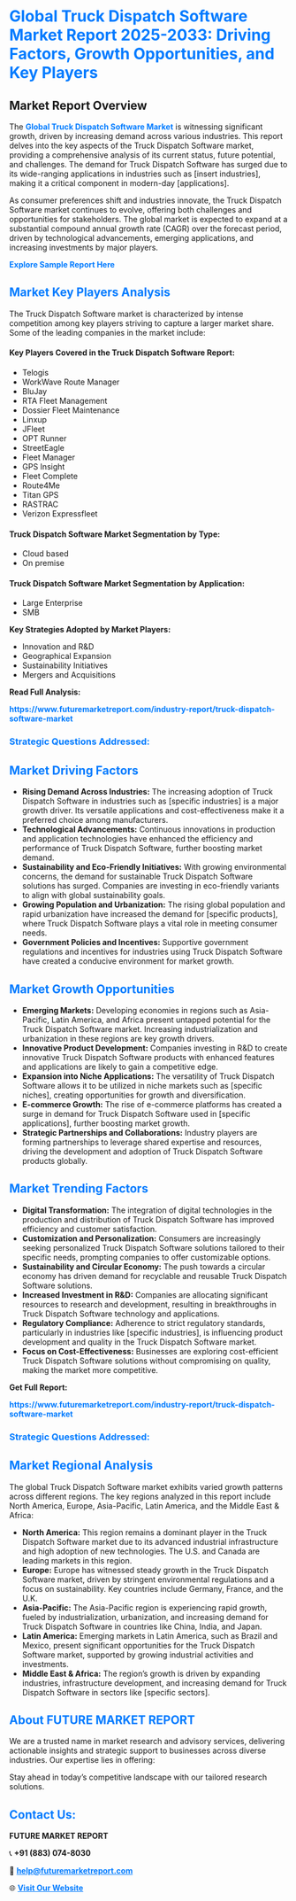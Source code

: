<h1 style="color: #007BFF;">Global Truck Dispatch Software Market Report 2025-2033: Driving Factors, Growth Opportunities, and Key Players</h1>

<section id="overview">
<h2>Market Report Overview</h2>
<p>The <a href="https://www.futuremarketreport.com/industry-report/truck-dispatch-software-market" style="color: #007BFF; text-decoration: none;"><strong>Global Truck Dispatch Software Market</strong></a> is witnessing significant growth, driven by increasing demand across various industries. This report delves into the key aspects of the Truck Dispatch Software market, providing a comprehensive analysis of its current status, future potential, and challenges. The demand for Truck Dispatch Software has surged due to its wide-ranging applications in industries such as [insert industries], making it a critical component in modern-day [applications].</p>
<p>As consumer preferences shift and industries innovate, the Truck Dispatch Software market continues to evolve, offering both challenges and opportunities for stakeholders. The global market is expected to expand at a substantial compound annual growth rate (CAGR) over the forecast period, driven by technological advancements, emerging applications, and increasing investments by major players.</p>
</section>

<section id="overview">
<p><a href="https://www.futuremarketreport.com/request-sample/reportId=56342" style="color: #007BFF; text-decoration: none;"><strong>Explore Sample Report Here</strong></a></p>
</section>

<section id="key-players">
<h2 style="color: #007BFF;">Market Key Players Analysis</h2>
<p>The Truck Dispatch Software market is characterized by intense competition among key players striving to capture a larger market share. Some of the leading companies in the market include:</p>
<h4>Key Players Covered in the Truck Dispatch Software Report:</h4>
<ul><li>Telogis</li><li>WorkWave Route Manager</li><li>BluJay</li><li>RTA Fleet Management</li><li>Dossier Fleet Maintenance</li><li>Linxup</li><li>JFleet</li><li>OPT Runner</li><li>StreetEagle</li><li>Fleet Manager</li><li>GPS Insight</li><li>Fleet Complete</li><li>Route4Me</li><li>Titan GPS</li><li>RASTRAC</li><li>Verizon Expressfleet</li></ul>
<h4>Truck Dispatch Software Market Segmentation by Type:</h4>
<ul><li>Cloud based</li><li>On premise</li></ul>

<h4>Truck Dispatch Software Market Segmentation by Application:</h4>
<ul><li>Large Enterprise</li><li>SMB</li></ul>
<p><strong>Key Strategies Adopted by Market Players:</strong></p>
<ul>
<li>Innovation and R&D</li>
<li>Geographical Expansion</li>
<li>Sustainability Initiatives</li>
<li>Mergers and Acquisitions</li>
</ul>
</section>

<section>
<p><strong>Read Full Analysis: </strong></p><a href="https://www.futuremarketreport.com/industry-report/truck-dispatch-software-market" style="color: #007BFF; text-decoration: none;"><strong>https://www.futuremarketreport.com/industry-report/truck-dispatch-software-market</strong></a>
<h3 style="color: #007BFF;">Strategic Questions Addressed:</h3>
</section>

<section id="driving-factors">
<h2 style="color: #007BFF;">Market Driving Factors</h2>
<ul>
<li><strong>Rising Demand Across Industries:</strong> The increasing adoption of Truck Dispatch Software in industries such as [specific industries] is a major growth driver. Its versatile applications and cost-effectiveness make it a preferred choice among manufacturers.</li>
<li><strong>Technological Advancements:</strong> Continuous innovations in production and application technologies have enhanced the efficiency and performance of Truck Dispatch Software, further boosting market demand.</li>
<li><strong>Sustainability and Eco-Friendly Initiatives:</strong> With growing environmental concerns, the demand for sustainable Truck Dispatch Software solutions has surged. Companies are investing in eco-friendly variants to align with global sustainability goals.</li>
<li><strong>Growing Population and Urbanization:</strong> The rising global population and rapid urbanization have increased the demand for [specific products], where Truck Dispatch Software plays a vital role in meeting consumer needs.</li>
<li><strong>Government Policies and Incentives:</strong> Supportive government regulations and incentives for industries using Truck Dispatch Software have created a conducive environment for market growth.</li>
</ul>
</section>

<section id="growth-opportunities">
<h2 style="color: #007BFF;">Market Growth Opportunities</h2>
<ul>
<li><strong>Emerging Markets:</strong> Developing economies in regions such as Asia-Pacific, Latin America, and Africa present untapped potential for the Truck Dispatch Software market. Increasing industrialization and urbanization in these regions are key growth drivers.</li>
<li><strong>Innovative Product Development:</strong> Companies investing in R&D to create innovative Truck Dispatch Software products with enhanced features and applications are likely to gain a competitive edge.</li>
<li><strong>Expansion into Niche Applications:</strong> The versatility of Truck Dispatch Software allows it to be utilized in niche markets such as [specific niches], creating opportunities for growth and diversification.</li>
<li><strong>E-commerce Growth:</strong> The rise of e-commerce platforms has created a surge in demand for Truck Dispatch Software used in [specific applications], further boosting market growth.</li>
<li><strong>Strategic Partnerships and Collaborations:</strong> Industry players are forming partnerships to leverage shared expertise and resources, driving the development and adoption of Truck Dispatch Software products globally.</li>
</ul>
</section>

<section id="trending-factors">
<h2 style="color: #007BFF;">Market Trending Factors</h2>
<ul>
<li><strong>Digital Transformation:</strong> The integration of digital technologies in the production and distribution of Truck Dispatch Software has improved efficiency and customer satisfaction.</li>
<li><strong>Customization and Personalization:</strong> Consumers are increasingly seeking personalized Truck Dispatch Software solutions tailored to their specific needs, prompting companies to offer customizable options.</li>
<li><strong>Sustainability and Circular Economy:</strong> The push towards a circular economy has driven demand for recyclable and reusable Truck Dispatch Software solutions.</li>
<li><strong>Increased Investment in R&D:</strong> Companies are allocating significant resources to research and development, resulting in breakthroughs in Truck Dispatch Software technology and applications.</li>
<li><strong>Regulatory Compliance:</strong> Adherence to strict regulatory standards, particularly in industries like [specific industries], is influencing product development and quality in the Truck Dispatch Software market.</li>
<li><strong>Focus on Cost-Effectiveness:</strong> Businesses are exploring cost-efficient Truck Dispatch Software solutions without compromising on quality, making the market more competitive.</li>
</ul>
</section>

<section>
<p><strong>Get Full Report: </strong></p><a href="https://www.futuremarketreport.com/industry-report/truck-dispatch-software-market" style="color: #007BFF; text-decoration: none;"><strong>https://www.futuremarketreport.com/industry-report/truck-dispatch-software-market</strong></a>
<h3 style="color: #007BFF;">Strategic Questions Addressed:</h3>
</section>


<section id="regional-analysis">
<h2 style="color: #007BFF;">Market Regional Analysis</h2>
<p>The global Truck Dispatch Software market exhibits varied growth patterns across different regions. The key regions analyzed in this report include North America, Europe, Asia-Pacific, Latin America, and the Middle East & Africa:</p>
<ul>
<li><strong>North America:</strong> This region remains a dominant player in the Truck Dispatch Software market due to its advanced industrial infrastructure and high adoption of new technologies. The U.S. and Canada are leading markets in this region.</li>
<li><strong>Europe:</strong> Europe has witnessed steady growth in the Truck Dispatch Software market, driven by stringent environmental regulations and a focus on sustainability. Key countries include Germany, France, and the U.K.</li>
<li><strong>Asia-Pacific:</strong> The Asia-Pacific region is experiencing rapid growth, fueled by industrialization, urbanization, and increasing demand for Truck Dispatch Software in countries like China, India, and Japan.</li>
<li><strong>Latin America:</strong> Emerging markets in Latin America, such as Brazil and Mexico, present significant opportunities for the Truck Dispatch Software market, supported by growing industrial activities and investments.</li>
<li><strong>Middle East & Africa:</strong> The region’s growth is driven by expanding industries, infrastructure development, and increasing demand for Truck Dispatch Software in sectors like [specific sectors].</li>
</ul>
</section>

<footer>
<h2 style="color: #007BFF;">About FUTURE MARKET REPORT</h2>
<p>We are a trusted name in market research and advisory services, delivering actionable insights and strategic support to businesses across diverse industries. Our expertise lies in offering:</p>

<p>Stay ahead in today’s competitive landscape with our tailored research solutions.</p>

<h2 style="color: #007BFF;">Contact Us:</h2>
<p><strong>FUTURE MARKET REPORT</strong></p>
<p>📞 <strong>+91 (883) 074-8030</strong></p>
<p>📧 <strong><a href="mailto:help@futuremarketreport.com" style="color: #007BFF;">help@futuremarketreport.com</a></strong></p>
<p>🌐 <strong><a href="https://www.futuremarketreport.com/" style="color: #007BFF;">Visit Our Website</a></strong></p>
</footer>